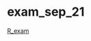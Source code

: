 # exam_sep_21
[R_exam](https://github.com/WilliamYap711/exam_sep_21/blob/master/exam_2_student.ipynb)
